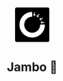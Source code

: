<div align = "center"> 

<p align="center"><img width = "16%" src = "/images/logo.png"></p>

# Jambo :wave:

</div>
